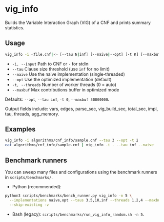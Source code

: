 # vig_info

Builds the Variable Interaction Graph (VIG) of a CNF and prints summary statistics.

## Usage

```bash
vig_info -i <file.cnf|-> [--tau N|inf] [--naive|--opt] [-t K] [--maxbuf M]
```

- `-i, --input` Path to CNF or `-` for stdin
- `--tau` Clause size threshold (use `inf` for no limit)
- `--naive` Use the naive implementation (single-threaded)
- `--opt` Use the optimized implementation (default)
- `-t, --threads` Number of worker threads (0 = auto)
- `--maxbuf` Max contributions buffer in optimized mode

Defaults: `--opt`, `--tau inf`, `-t 0`, `--maxbuf 50000000`.

Output fields include: vars, edges, parse_sec, vig_build_sec, total_sec, impl, tau, threads, agg_memory.

## Examples

```bash
vig_info -i algorithms/cnf_info/sample.cnf --tau 3 --opt -t 2
cat algorithms/cnf_info/sample.cnf | vig_info -i - --tau inf --naive
```

## Benchmark runners

You can sweep many files and configurations using the benchmark runners in `scripts/benchmarks/`.

- Python (recommended):

```bash
python3 scripts/benchmarks/bench_runner.py vig_info -n 5 \
  --implementations naive,opt --taus 3,5,10,inf --threads 1,2,4 --maxbufs 50000000,100000000 \
  --skip-existing -v
```

- Bash (legacy): `scripts/benchmarks/run_vig_info_random.sh -n 5`.
